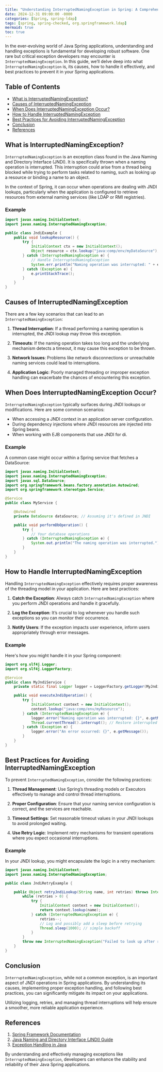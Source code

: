 ```yaml
---
title: "Understanding InterruptedNamingException in Spring: A Comprehensive Guide"
date: 2024-12-31 09:00:00 -0000
categories: [Spring, spring-ldap]
tags: [spring, spring-checked, org.springframework.ldap]
mermaid: true
toc: true
---
```



In the ever-evolving world of Java Spring applications, understanding and handling exceptions is fundamental for developing robust software. One rare but critical exception developers may encounter is `InterruptedNamingException`. In this guide, we’ll delve deep into what `InterruptedNamingException` is, its causes, how to handle it effectively, and best practices to prevent it in your Spring applications.

## Table of Contents
- [What is InterruptedNamingException?](#what-is-interruptednamingexception)
- [Causes of InterruptedNamingException](#causes-of-interruptednamingexception)
- [When Does InterruptedNamingException Occur?](#when-does-interruptednamingexception-occur)
- [How to Handle InterruptedNamingException](#how-to-handle-interruptednamingexception)
- [Best Practices for Avoiding InterruptedNamingException](#best-practices-for-avoiding-interruptednamingexception)
- [Conclusion](#conclusion)
- [References](#references)

## What is InterruptedNamingException?

`InterruptedNamingException` is an exception class found in the Java Naming and Directory Interface (JNDI). It is specifically thrown when a naming operation is interrupted. This interruption could arise from a thread being blocked while trying to perform tasks related to naming, such as looking up a resource or binding a name to an object. 

In the context of Spring, it can occur when operations are dealing with JNDI lookups, particularly when the application is configured to retrieve resources from external naming services (like LDAP or RMI registries).

### Example

```java
import javax.naming.InitialContext;
import javax.naming.InterruptedNamingException;

public class JndiExample {
    public void lookupResource() {
        try {
            InitialContext ctx = new InitialContext();
            Object resource = ctx.lookup("java:comp/env/myDataSource");
        } catch (InterruptedNamingException e) {
            // Handle InterruptedNamingException
            System.err.println("Naming operation was interrupted: " + e.getMessage());
        } catch (Exception e) {
            e.printStackTrace();
        }
    }
}
```

## Causes of InterruptedNamingException

There are a few key scenarios that can lead to an `InterruptedNamingException`:

1. **Thread Interruption**: If a thread performing a naming operation is interrupted, the JNDI lookup may throw this exception.
   
2. **Timeouts**: If the naming operation takes too long and the underlying mechanism detects a timeout, it may cause this exception to be thrown.

3. **Network Issues**: Problems like network disconnections or unreachable naming services could lead to interruptions.

4. **Application Logic**: Poorly managed threading or improper exception handling can exacerbate the chances of encountering this exception.

## When Does InterruptedNamingException Occur?

`InterruptedNamingException` typically surfaces during JNDI lookups or modifications. Here are some common scenarios:

- When accessing a JNDI context in an application server configuration.
- During dependency injections where JNDI resources are injected into Spring beans.
- When working with EJB components that use JNDI for di.

### Example

A common case might occur within a Spring service that fetches a DataSource:

```java
import javax.naming.InitialContext;
import javax.naming.InterruptedNamingException;
import javax.sql.DataSource;
import org.springframework.beans.factory.annotation.Autowired;
import org.springframework.stereotype.Service;

@Service
public class MyService {

    @Autowired
    private DataSource dataSource; // Assuming it's defined in JNDI

    public void performDbOperation() {
        try {
            // Your database operations
        } catch (InterruptedNamingException e) {
            System.out.println("The naming operation was interrupted.");
        }
    }
}
```

## How to Handle InterruptedNamingException

Handling `InterruptedNamingException` effectively requires proper awareness of the threading model in your application. Here are best practices:

1. **Catch the Exception**: Always catch `InterruptedNamingException` where you perform JNDI operations and handle it gracefully.

2. **Log the Exception**: It’s crucial to log whenever you handle such exceptions so you can monitor their occurrence.

3. **Notify Users**: If the exception impacts user experience, inform users appropriately through error messages.

### Example

Here's how you might handle it in your Spring component:

```java
import org.slf4j.Logger;
import org.slf4j.LoggerFactory;

@Service
public class MyJndiService {
    private static final Logger logger = LoggerFactory.getLogger(MyJndiService.class);

    public void executeJndiOperation() {
        try {
            InitialContext context = new InitialContext();
            context.lookup("java:comp/env/myResource");
        } catch (InterruptedNamingException e) {
            logger.error("Naming operation was interrupted: {}", e.getMessage());
            Thread.currentThread().interrupt(); // Restore interrupted status
        } catch (Exception e) {
            logger.error("An error occurred: {}", e.getMessage());
        }
    }
}
```

## Best Practices for Avoiding InterruptedNamingException

To prevent `InterruptedNamingException`, consider the following practices:

1. **Thread Management**: Use Spring’s threading models or Executors effectively to manage and control thread interruptions.

2. **Proper Configuration**: Ensure that your naming service configuration is correct, and the services are reachable.

3. **Timeout Settings**: Set reasonable timeout values in your JNDI lookups to avoid prolonged waiting.

4. **Use Retry Logic**: Implement retry mechanisms for transient operations where you expect occasional interruptions.

### Example

In your JNDI lookup, you might encapsulate the logic in a retry mechanism:

```java
import javax.naming.InitialContext;
import javax.naming.InterruptedNamingException;

public class JndiRetryExample {

    public Object retryJndiLookup(String name, int retries) throws InterruptedNamingException {
        while (retries > 0) {
            try {
                InitialContext context = new InitialContext();
                return context.lookup(name);
            } catch (InterruptedNamingException e) {
                retries--;
                // Log and possibly add a sleep before retrying
                Thread.sleep(1000); // simple backoff
            }
        }
        throw new InterruptedNamingException("Failed to look up after retries.");
    }
}
```

## Conclusion

`InterruptedNamingException`, while not a common exception, is an important aspect of JNDI operations in Spring applications. By understanding its causes, implementing proper exception handling, and following best practices, you can significantly mitigate its impact on your applications. 

Utilizing logging, retries, and managing thread interruptions will help ensure a smoother, more reliable application experience.

## References
1. [Spring Framework Documentation](https://spring.io/projects/spring-framework)
2. [Java Naming and Directory Interface (JNDI) Guide](https://docs.oracle.com/javase/tutorial/jndi/index.html)
3. [Exception Handling in Java](https://www.oracle.com/java/technologies/javase/exceptions-handling.html)

By understanding and effectively managing exceptions like `InterruptedNamingException`, developers can enhance the stability and reliability of their Java Spring applications.